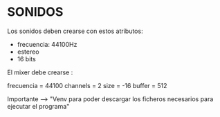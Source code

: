 SONIDOS
=======

Los sonidos deben crearse con estos atributos:

- frecuencia: 44100Hz
- estereo
- 16 bits

El mixer debe crearse :

frecuencia = 44100
channels = 2
size = -16
buffer = 512

Importante --> "Venv para poder descargar los ficheros necesarios para ejecutar el programa"